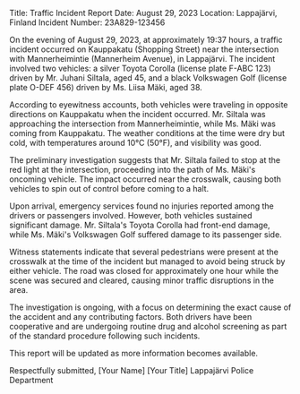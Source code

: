  Title: Traffic Incident Report
Date: August 29, 2023
Location: Lappajärvi, Finland
Incident Number: 23A829-123456

On the evening of August 29, 2023, at approximately 19:37 hours, a traffic incident occurred on Kauppakatu (Shopping Street) near the intersection with Mannerheimintie (Mannerheim Avenue), in Lappajärvi. The incident involved two vehicles: a silver Toyota Corolla (license plate F-ABC 123) driven by Mr. Juhani Siltala, aged 45, and a black Volkswagen Golf (license plate O-DEF 456) driven by Ms. Liisa Mäki, aged 38.

According to eyewitness accounts, both vehicles were traveling in opposite directions on Kauppakatu when the incident occurred. Mr. Siltala was approaching the intersection from Mannerheimintie, while Ms. Mäki was coming from Kauppakatu. The weather conditions at the time were dry but cold, with temperatures around 10°C (50°F), and visibility was good.

The preliminary investigation suggests that Mr. Siltala failed to stop at the red light at the intersection, proceeding into the path of Ms. Mäki's oncoming vehicle. The impact occurred near the crosswalk, causing both vehicles to spin out of control before coming to a halt.

Upon arrival, emergency services found no injuries reported among the drivers or passengers involved. However, both vehicles sustained significant damage. Mr. Siltala's Toyota Corolla had front-end damage, while Ms. Mäki's Volkswagen Golf suffered damage to its passenger side.

Witness statements indicate that several pedestrians were present at the crosswalk at the time of the incident but managed to avoid being struck by either vehicle. The road was closed for approximately one hour while the scene was secured and cleared, causing minor traffic disruptions in the area.

The investigation is ongoing, with a focus on determining the exact cause of the accident and any contributing factors. Both drivers have been cooperative and are undergoing routine drug and alcohol screening as part of the standard procedure following such incidents.

This report will be updated as more information becomes available.

Respectfully submitted,
[Your Name]
[Your Title]
Lappajärvi Police Department